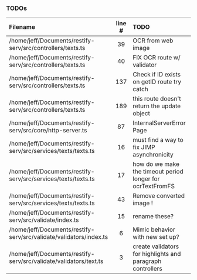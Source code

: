 ### TODOs
| Filename | line # | TODO
|:------|:------:|:------
| /home/jeff/Documents/restify-serv/src/controllers/texts.ts | 39 | OCR from web image
| /home/jeff/Documents/restify-serv/src/controllers/texts.ts | 40 | FIX OCR route w/ validator
| /home/jeff/Documents/restify-serv/src/controllers/texts.ts | 137 | Check if ID exists on getID route try catch
| /home/jeff/Documents/restify-serv/src/controllers/texts.ts | 189 | this route doesn't return the update object
| /home/jeff/Documents/restify-serv/src/core/http-server.ts | 87 | InternalServerError Page
| /home/jeff/Documents/restify-serv/src/services/texts/texts.ts | 16 | must find a way to fix JIMP asynchronicity
| /home/jeff/Documents/restify-serv/src/services/texts/texts.ts | 17 | how do we make the timeout period longer for ocrTextFromFS
| /home/jeff/Documents/restify-serv/src/services/texts/texts.ts | 43 | Remove converted image !
| /home/jeff/Documents/restify-serv/src/validate/index.ts | 15 | rename these?
| /home/jeff/Documents/restify-serv/src/validate/validators/index.ts | 6 | Mimic behavior with new set up?
| /home/jeff/Documents/restify-serv/src/validate/validators/text.ts | 3 | create validators for highlights and paragraph controllers